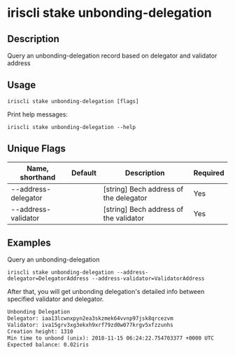 # iriscli stake unbonding-delegation

## Description

Query an unbonding-delegation record based on delegator and validator address

## Usage

```
iriscli stake unbonding-delegation [flags]
```
Print help messages:
```
iriscli stake unbonding-delegation --help
```

## Unique Flags

| Name, shorthand     | Default                    | Description                                                         | Required |
| ------------------- | -------------------------- | ------------------------------------------------------------------- | -------- |
| --address-delegator |                            | [string] Bech address of the delegator                              | Yes      |
| --address-validator |                            | [string] Bech address of the validator                              | Yes      |


## Examples

Query an unbonding-delegation
```
iriscli stake unbonding-delegation --address-delegator=DelegatorAddress --address-validator=ValidatorAddress
```

After that, you will get unbonding delegation's detailed info between specified validator and delegator.

```txt
Unbonding Delegation
Delegator: iaa13lcwnxpyn2ea3skzmek64vvnp97jsk8qrcezvm
Validator: iva15grv3xg3ekxh9xrf79zd0w077krgv5xfzzunhs
Creation height: 1310
Min time to unbond (unix): 2018-11-15 06:24:22.754703377 +0000 UTC
Expected balance: 0.02iris
```
